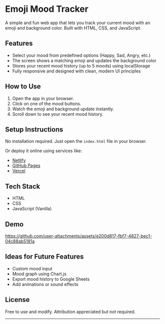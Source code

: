 # Emoji Mood Tracker

A simple and fun web app that lets you track your current mood with an emoji and background color. Built with HTML, CSS, and JavaScript.

## Features

* Select your mood from predefined options (Happy, Sad, Angry, etc.)
* The screen shows a matching emoji and updates the background color
* Stores your recent mood history (up to 5 moods) using localStorage
* Fully responsive and designed with clean, modern UI principles

## How to Use

1. Open the app in your browser.
2. Click on one of the mood buttons.
3. Watch the emoji and background update instantly.
4. Scroll down to see your recent mood history.

## Setup Instructions

No installation required. Just open the `index.html` file in your browser.

Or deploy it online using services like:

* [Netlify](https://www.netlify.com/)
* [GitHub Pages](https://pages.github.com/)
* [Vercel](https://vercel.com/)

## Tech Stack

* HTML
* CSS
* JavaScript (Vanilla)

## Demo

https://github.com/user-attachments/assets/e200d817-fbf7-4827-bec1-04c88ab5181a


## Ideas for Future Features

* Custom mood input
* Mood graph using Chart.js
* Export mood history to Google Sheets
* Add animations or sound effects

## License

Free to use and modify. Attribution appreciated but not required.

---
